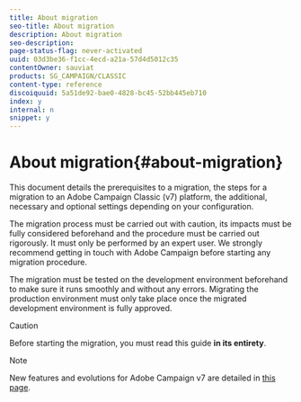```yaml
---
title: About migration
seo-title: About migration
description: About migration
seo-description: 
page-status-flag: never-activated
uuid: 03d3be36-f1cc-4ecd-a21a-57d4d5012c35
contentOwner: sauviat
products: SG_CAMPAIGN/CLASSIC
content-type: reference
discoiquuid: 5a51de92-bae0-4828-bc45-52bb445eb710
index: y
internal: n
snippet: y
---
```


# About migration{#about-migration}

This document details the prerequisites to a migration, the steps for a migration to an Adobe Campaign Classic (v7) platform, the additional, necessary and optional settings depending on your configuration.

The migration process must be carried out with caution, its impacts must be fully considered beforehand and the procedure must be carried out rigorously. It must only be performed by an expert user. We strongly recommend getting in touch with Adobe Campaign before starting any migration procedure.

The migration must be tested on the development environment beforehand to make sure it runs smoothly and without any errors. Migrating the production environment must only take place once the migrated development environment is fully approved.

>[!CAUTION]
>
>Before starting the migration, you must read this guide **in its entirety**.

>[!NOTE]
>
>New features and evolutions for Adobe Campaign v7 are detailed in [this page](https://docs.campaign.adobe.com/doc/AC/en/RN.html).

